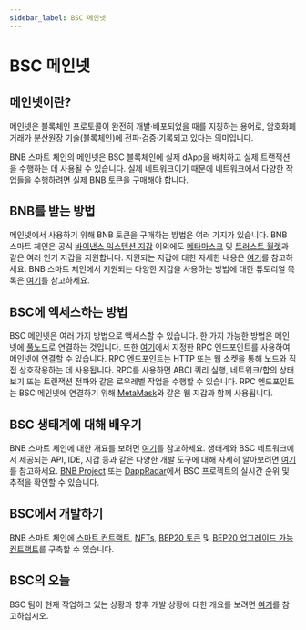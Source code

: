```yaml
---
sidebar_label: BSC 메인넷
---
```


# BSC 메인넷

## 메인넷이란?
메인넷은 블록체인 프로토콜이 완전히 개발·배포되었을 때를 지칭하는 용어로, 암호화폐 거래가 분산원장 기술(블록체인)에 전파·검증·기록되고 있다는 의미입니다. 

BNB 스마트 체인의 메인넷은 BSC 블록체인에 실제 dApp을 배치하고 실제 트랜잭션을 수행하는 데 사용될 수 있습니다. 실제 네트워크이기 때문에 네트워크에서 다양한 작업들을 수행하려면 실제 BNB 토큰을 구매해야 합니다. 

## BNB를 받는 방법
메인넷에서 사용하기 위해 BNB 토큰을 구매하는 방법은 여러 가지가 있습니다. BNB 스마트 체인은 공식 [바이낸스 익스텐션 지갑](binance.md) 이외에도 [메타마스크](wallet/metamask.md) 및 [트러스트 월렛](wallet/trustwallet.md)과 같은 여러 인기 지갑을 지원합니다. 지원되는 지갑에 대한 자세한 내용은 [여기](Wallet.md)를 참고하세요. BNB 스마트 체인에서 지원되는 다양한 지갑을 사용하는 방법에 대한 튜토리얼 목록은 [여기](wallets/wallet-tutorial-overview.md)를 참고하세요. 

## BSC에 액세스하는 방법
BSC 메인넷은 여러 가지 방법으로 액세스할 수 있습니다. 한 가지 가능한 방법은 메인넷에 [풀노드](validator/guideline-mainnet.md)로 연결하는 것입니다. 또한 [여기](rpc.md)에서 지정한 RPC 엔드포인트를 사용하여 메인넷에 연결할 수 있습니다. RPC 엔드포인트는 HTTP 또는 웹 소켓을 통해 노드와 직접 상호작용하는 데 사용됩니다. RPC를 사용하면 ABCI 쿼리 실행, 네트워크/합의 상태 보기 또는 트랜잭션 전파와 같은 로우레벨 작업을 수행할 수 있습니다. RPC 엔드포인트는 BSC 메인넷에 연결하기 위해 [MetaMask](wallet/metamask.md)와 같은 웹 지갑과 함께 사용됩니다.

## BSC 생태계에 대해 배우기
BNB 스마트 체인에 대한 개요를 보려면 [여기](learn/intro.md)를 참고하세요. 생태계와 BSC 네트워크에서 제공되는 API, IDE, 지갑 등과 같은 다양한 개발 도구에 대해 자세히 알아보려면 [여기](learn/ecosystem.md)를 참고하세요. [BNB Project](https://bnbproject.org/#/) 또는 [DappRadar](https://dappradar.com/rankings/protocol/binance-smart-chain)에서 BSC 프로젝트의 실시간 순위 및 추적을 확인할 수 있습니다.

## BSC에서 개발하기
BNB 스마트 체인에 [스마트 컨트랙트](remix.md), [NFTs](nft-metadata-standard.md), [BEP20 토큰](BEP20.md) 및 [BEP20 업그레이드 가능 컨트랙트](proxy.md)를 구축할 수 있습니다.

## BSC의 오늘
BSC 팀이 현재 작업하고 있는 상황과 향후 개발 상황에 대한 개요를 보려면 [여기](dev-outlook-2022.md)를 참고하십시오.
